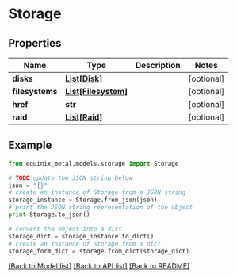 # Storage


## Properties
Name | Type | Description | Notes
------------ | ------------- | ------------- | -------------
**disks** | [**List[Disk]**](Disk.md) |  | [optional] 
**filesystems** | [**List[Filesystem]**](Filesystem.md) |  | [optional] 
**href** | **str** |  | [optional] 
**raid** | [**List[Raid]**](Raid.md) |  | [optional] 

## Example

```python
from equinix_metal.models.storage import Storage

# TODO update the JSON string below
json = "{}"
# create an instance of Storage from a JSON string
storage_instance = Storage.from_json(json)
# print the JSON string representation of the object
print Storage.to_json()

# convert the object into a dict
storage_dict = storage_instance.to_dict()
# create an instance of Storage from a dict
storage_form_dict = storage.from_dict(storage_dict)
```
[[Back to Model list]](../README.md#documentation-for-models) [[Back to API list]](../README.md#documentation-for-api-endpoints) [[Back to README]](../README.md)


